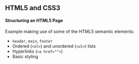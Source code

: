 ## HTML5 and CSS3 

#### Structuring an HTML5 Page

Example making use of some of the HTML5 semantic elements: 

- `header`, `main`, `footer` 
- Ordered (`<ol>`) and unordered (`<ul>`) lists
- Hyperlinks (`<a href="">`)
- Basic styling 


